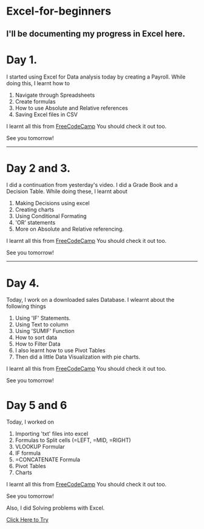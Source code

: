 # Excel-for-beginners
I'll be documenting my progress in Excel here. 
------------------------------
# Day 1.

I started using Excel for Data analysis today by creating a Payroll.
While doing this, I learnt how to 
1. Navigate through Spreadsheets
2. Create formulas
3. How to use Absolute and Relative references
4. Saving Excel files in CSV 

I learnt all this from [FreeCodeCamp](https://www.youtube.com/watch?v=Vl0H-qTclOg&t=2379s)
You should check it out too.

See you tomorrow!

-----------------------------------
# Day 2 and 3. 

I did a continuation from yesterday's video. I did a Grade Book and a Decision Table.
While doing these, I learnt about
1. Making Decisions using excel
2. Creating charts
3. Using Conditional Formating
4. 'OR' statements
5. More on Absolute and Relative referencing.

I learnt all this from [FreeCodeCamp](https://www.youtube.com/watch?v=Vl0H-qTclOg&t=2379s)
You should check it out too.

See you tomorrow!

---------------------------------------
# Day 4.

Today, I work on a downloaded sales Database. 
I wlearnt about the following things
1. Using 'IF' Statements.
2. Using  Text to column 
3. Using 'SUMIF' Function
4. How to sort data
5. How to Filter Data
6. I also learnt how to use Pivot Tables
7. Then did a little Data Visualization with pie charts.

I learnt all this from [FreeCodeCamp](https://www.youtube.com/watch?v=Vl0H-qTclOg&t=2379s)
You should check it out too.

See you tomorrow!

# Day 5 and 6

Today, I worked on 
1. Importing 'txt' files into excel
2. Formulas to Split cells (=LEFT, =MID, =RIGHT)
3. VLOOKUP Formular
4. IF formula
5. =CONCATENATE Formula
6. Pivot Tables
7. Charts 



I learnt all this from [FreeCodeCamp](https://www.youtube.com/watch?v=Vl0H-qTclOg&t=2379s)
You should check it out too.

See you tomorrow!

Also, I did Solving problems with Excel. 

[Click Here to Try](https://github.com/shadsluiter/ExcelExamples/blob/master/Problem%20Solving%20with%20Excel%20Spreadsheets%20Part%202.pdf)
